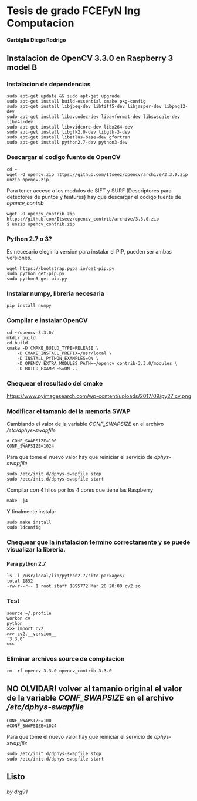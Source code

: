 # Tesis de grado FCEFyN Ing Computacion

#### Garbiglia Diego Rodrigo

## Instalacion de OpenCV 3.3.0 en Raspberry 3 model B

### Instalacion de dependencias

```shell
sudo apt-get update && sudo apt-get upgrade
sudo apt-get install build-essential cmake pkg-config
sudo apt-get install libjpeg-dev libtiff5-dev libjasper-dev libpng12-dev
sudo apt-get install libavcodec-dev libavformat-dev libswscale-dev libv4l-dev
sudo apt-get install libxvidcore-dev libx264-dev
sudo apt-get install libgtk2.0-dev libgtk-3-dev
sudo apt-get install libatlas-base-dev gfortran
sudo apt-get install python2.7-dev python3-dev
```

### Descargar el codigo fuente de OpenCV

```shell
cd ~
wget -O opencv.zip https://github.com/Itseez/opencv/archive/3.3.0.zip
unzip opencv.zip
```
Para tener acceso a los modulos de SIFT y SURF (Descriptores para detectores de puntos y features)
hay que descargar el codigo fuente de *opencv_contrib*

```shell
wget -O opencv_contrib.zip https://github.com/Itseez/opencv_contrib/archive/3.3.0.zip
$ unzip opencv_contrib.zip
```

### Python 2.7 o 3?

Es necesario elegir la version para instalar el PIP, pueden ser ambas versiones.


```shell
wget https://bootstrap.pypa.io/get-pip.py
sudo python get-pip.py
sudo python3 get-pip.py
```

### Instalar numpy, libreria necesaria

```shell
pip install numpy
```

### Compilar e instalar OpenCV

```shell
cd ~/opencv-3.3.0/
mkdir build
cd build
cmake -D CMAKE_BUILD_TYPE=RELEASE \
    -D CMAKE_INSTALL_PREFIX=/usr/local \
    -D INSTALL_PYTHON_EXAMPLES=ON \
    -D OPENCV_EXTRA_MODULES_PATH=~/opencv_contrib-3.3.0/modules \
    -D BUILD_EXAMPLES=ON ..
```
### Chequear el resultado del cmake

https://www.pyimagesearch.com/wp-content/uploads/2017/09/py27_cv.png

### Modificar el tamanio del la memoria SWAP

Cambiando el valor de la variable *CONF_SWAPSIZE* en el archivo _/etc/dphys-swapfile_

```shell
# CONF_SWAPSIZE=100
CONF_SWAPSIZE=1024
```
Para que tome el nuevo valor hay que reiniciar el servicio de *dphys-swapfile*

```shell
sudo /etc/init.d/dphys-swapfile stop
sudo /etc/init.d/dphys-swapfile start
```

Compilar con 4 hilos por los 4 cores que tiene las Raspberry

```shell
make -j4
```

Y finalmente instalar

```shell
sudo make install
sudo ldconfig
```

### Chequear que la instalacion termino correctamente y se puede visualizar la libreria.

#### Para python 2.7

```shell
ls -l /usr/local/lib/python2.7/site-packages/
total 1852
-rw-r--r-- 1 root staff 1895772 Mar 20 20:00 cv2.so
```

### Test

```shell
source ~/.profile
workon cv
python
>>> import cv2
>>> cv2.__version__
'3.3.0'
>>>
```
### Eliminar archivos source de compilacion

```shell
rm -rf opencv-3.3.0 opencv_contrib-3.3.0
```

## NO OLVIDAR! volver al tamanio original el valor de la variable *CONF_SWAPSIZE* en el archivo _/etc/dphys-swapfile_

```shell
CONF_SWAPSIZE=100
#CONF_SWAPSIZE=1024
```
Para que tome el nuevo valor hay que reiniciar el servicio de *dphys-swapfile*

```shell
sudo /etc/init.d/dphys-swapfile stop
sudo /etc/init.d/dphys-swapfile start
```

## Listo

###### by drg91
